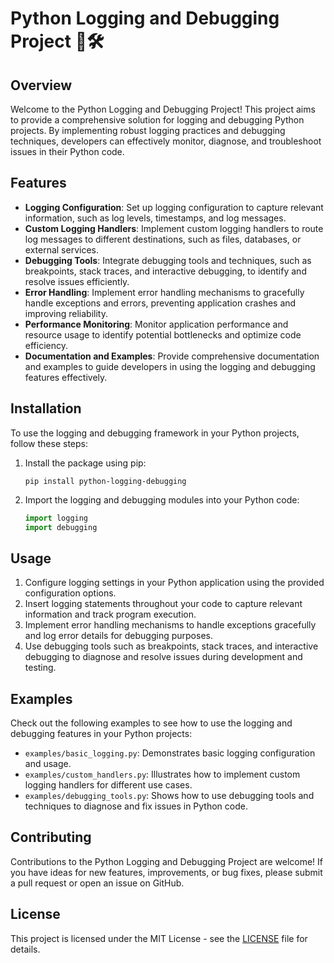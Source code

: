 # Python Logging and Debugging Project 🐍🛠️

## Overview
Welcome to the Python Logging and Debugging Project! This project aims to provide a comprehensive solution for logging and debugging Python projects. By implementing robust logging practices and debugging techniques, developers can effectively monitor, diagnose, and troubleshoot issues in their Python code.

## Features
- **Logging Configuration**: Set up logging configuration to capture relevant information, such as log levels, timestamps, and log messages.
- **Custom Logging Handlers**: Implement custom logging handlers to route log messages to different destinations, such as files, databases, or external services.
- **Debugging Tools**: Integrate debugging tools and techniques, such as breakpoints, stack traces, and interactive debugging, to identify and resolve issues efficiently.
- **Error Handling**: Implement error handling mechanisms to gracefully handle exceptions and errors, preventing application crashes and improving reliability.
- **Performance Monitoring**: Monitor application performance and resource usage to identify potential bottlenecks and optimize code efficiency.
- **Documentation and Examples**: Provide comprehensive documentation and examples to guide developers in using the logging and debugging features effectively.

## Installation
To use the logging and debugging framework in your Python projects, follow these steps:
1. Install the package using pip:
   ```
   pip install python-logging-debugging
   ```
2. Import the logging and debugging modules into your Python code:
   ```python
   import logging
   import debugging
   ```

## Usage
1. Configure logging settings in your Python application using the provided configuration options.
2. Insert logging statements throughout your code to capture relevant information and track program execution.
3. Implement error handling mechanisms to handle exceptions gracefully and log error details for debugging purposes.
4. Use debugging tools such as breakpoints, stack traces, and interactive debugging to diagnose and resolve issues during development and testing.

## Examples
Check out the following examples to see how to use the logging and debugging features in your Python projects:
- `examples/basic_logging.py`: Demonstrates basic logging configuration and usage.
- `examples/custom_handlers.py`: Illustrates how to implement custom logging handlers for different use cases.
- `examples/debugging_tools.py`: Shows how to use debugging tools and techniques to diagnose and fix issues in Python code.

## Contributing
Contributions to the Python Logging and Debugging Project are welcome! If you have ideas for new features, improvements, or bug fixes, please submit a pull request or open an issue on GitHub.

## License
This project is licensed under the MIT License - see the [LICENSE](LICENSE) file for details.
